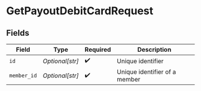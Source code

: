 # GetPayoutDebitCardRequest


## Fields

| Field                         | Type                          | Required                      | Description                   |
| ----------------------------- | ----------------------------- | ----------------------------- | ----------------------------- |
| `id`                          | *Optional[str]*               | :heavy_check_mark:            | Unique identifier             |
| `member_id`                   | *Optional[str]*               | :heavy_check_mark:            | Unique identifier of a member |